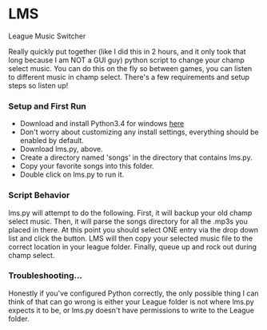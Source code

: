# LMS
League Music Switcher

Really quickly put together (like I did this in 2 hours, and it only took that long because I am NOT a GUI guy) python script to change your champ select music.  You can do this on the fly so between games, you can listen to different music in champ select.  There's a few requirements and setup steps so listen up!

### Setup and First Run

* Download and install Python3.4 for windows [here](https://www.python.org/ftp/python/3.4.0/python-3.4.0.msi)
* Don't worry about customizing any install settings, everything should be enabled by default.
* Download lms.py, above.
* Create a directory named 'songs' in the directory that contains lms.py.
* Copy your favorite songs into this folder.
* Double click on lms.py to run it.

### Script Behavior
lms.py will attempt to do the following.  First, it will backup your old champ select music.  Then, it will parse the songs directory for all the .mp3s you placed in there.  At this point you should select ONE entry via the drop down list and click the button.  LMS will then copy your selected music file to the correct location in your league folder.  Finally, queue up and rock out during champ select.

### Troubleshooting...
Honestly if you've configured Python correctly, the only possible thing I can think of that can go wrong is either your League folder is not where lms.py expects it to be, or lms.py doesn't have permissions to write to the League folder.

